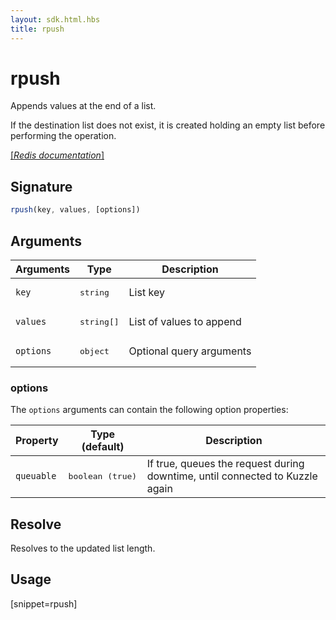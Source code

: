 ```yaml
---
layout: sdk.html.hbs
title: rpush
---
```


# rpush

Appends values at the end of a list. 

If the destination list does not exist, it is created holding an empty list before performing the operation.

[[_Redis documentation_]](https://redis.io/commands/rpush)


## Signature

```js
rpush(key, values, [options])

```

## Arguments

| Arguments    | Type    | Description |
|--------------|---------|-------------|
| `key` | <pre>string</pre> | List key |
| `values` | <pre>string[]</pre> | List of values to append |
| ``options`` | <pre>object</pre> | Optional query arguments |

### options

The `options` arguments can contain the following option properties:

| Property   | Type (default)   | Description                       |
| ---------- | ------- | --------------------------------- |
| `queuable` | <pre>boolean (true)</pre> | If true, queues the request during downtime, until connected to Kuzzle again |

## Resolve

Resolves to the updated list length.

## Usage

[snippet=rpush]
